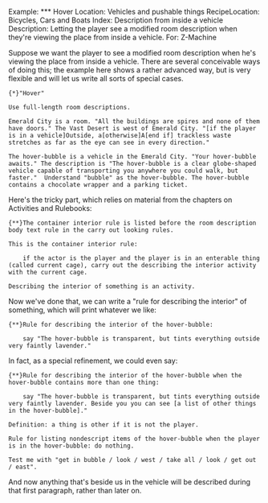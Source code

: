 Example: *** Hover
Location: Vehicles and pushable things
RecipeLocation: Bicycles, Cars and Boats
Index: Description from inside a vehicle
Description: Letting the player see a modified room description when they're viewing the place from inside a vehicle.
For: Z-Machine

  
Suppose we want the player to see a modified room description when he's viewing the place from inside a vehicle. There are several conceivable ways of doing this; the example here shows a rather advanced way, but is very flexible and will let us write all sorts of special cases.

  

``` inform7
{*}"Hover"

Use full-length room descriptions.

Emerald City is a room. "All the buildings are spires and none of them have doors." The Vast Desert is west of Emerald City. "[if the player is in a vehicle]Outside, a[otherwise]A[end if] trackless waste stretches as far as the eye can see in every direction."

The hover-bubble is a vehicle in the Emerald City. "Your hover-bubble awaits." The description is "The hover-bubble is a clear globe-shaped vehicle capable of transporting you anywhere you could walk, but faster."  Understand "bubble" as the hover-bubble. The hover-bubble contains a chocolate wrapper and a parking ticket.
```

  
Here's the tricky part, which relies on material from the chapters on Activities and Rulebooks:

  

``` inform7
{**}The container interior rule is listed before the room description body text rule in the carry out looking rules.

This is the container interior rule:

	if the actor is the player and the player is in an enterable thing (called current cage), carry out the describing the interior activity with the current cage.

Describing the interior of something is an activity.
```

  
Now we've done that, we can write a "rule for describing the interior" of something, which will print whatever we like:

  

``` inform7
{**}Rule for describing the interior of the hover-bubble:

	say "The hover-bubble is transparent, but tints everything outside very faintly lavender."
```

  
In fact, as a special refinement, we could even say:

  

``` inform7
{**}Rule for describing the interior of the hover-bubble when the hover-bubble contains more than one thing:

	say "The hover-bubble is transparent, but tints everything outside very faintly lavender. Beside you you can see [a list of other things in the hover-bubble]."

Definition: a thing is other if it is not the player.

Rule for listing nondescript items of the hover-bubble when the player is in the hover-bubble: do nothing.

Test me with "get in bubble / look / west / take all / look / get out / east".
```

  
And now anything that's beside us in the vehicle will be described during that first paragraph, rather than later on.

